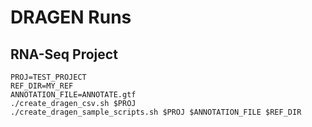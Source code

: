 # DRAGEN Runs

## RNA-Seq Project
```
PROJ=TEST_PROJECT
REF_DIR=MY_REF
ANNOTATION_FILE=ANNOTATE.gtf
./create_dragen_csv.sh $PROJ
./create_dragen_sample_scripts.sh $PROJ $ANNOTATION_FILE $REF_DIR
```
